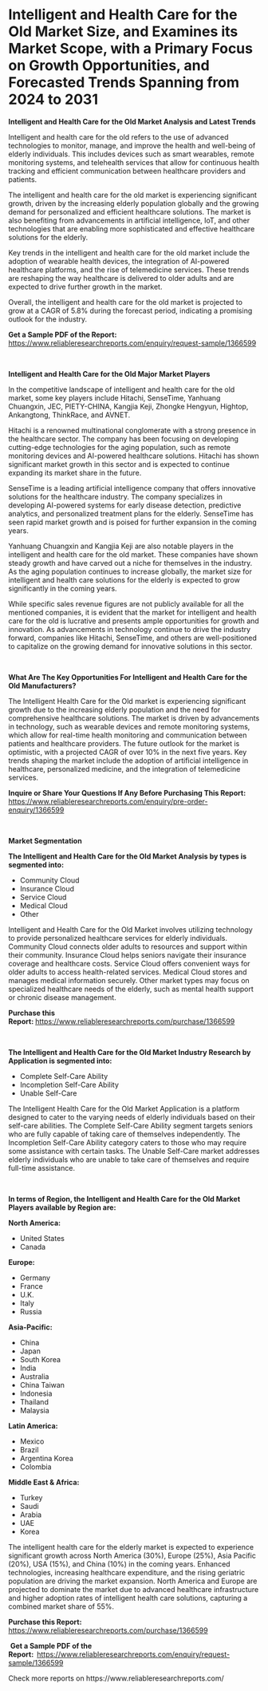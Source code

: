 <p><h1>Intelligent and Health Care for the Old Market Size, and Examines its Market Scope, with a Primary Focus on Growth Opportunities, and Forecasted Trends Spanning from 2024 to 2031</h1></p><p><strong>Intelligent and Health Care for the Old Market Analysis and Latest Trends</strong></p>
<p><p>Intelligent and health care for the old refers to the use of advanced technologies to monitor, manage, and improve the health and well-being of elderly individuals. This includes devices such as smart wearables, remote monitoring systems, and telehealth services that allow for continuous health tracking and efficient communication between healthcare providers and patients. </p><p>The intelligent and health care for the old market is experiencing significant growth, driven by the increasing elderly population globally and the growing demand for personalized and efficient healthcare solutions. The market is also benefiting from advancements in artificial intelligence, IoT, and other technologies that are enabling more sophisticated and effective healthcare solutions for the elderly.</p><p>Key trends in the intelligent and health care for the old market include the adoption of wearable health devices, the integration of AI-powered healthcare platforms, and the rise of telemedicine services. These trends are reshaping the way healthcare is delivered to older adults and are expected to drive further growth in the market. </p><p>Overall, the intelligent and health care for the old market is projected to grow at a CAGR of 5.8% during the forecast period, indicating a promising outlook for the industry.</p></p>
<p><strong>Get a Sample PDF of the Report:&nbsp;</strong> <a href="https://www.reliableresearchreports.com/enquiry/request-sample/1366599">https://www.reliableresearchreports.com/enquiry/request-sample/1366599</a></p>
<p>&nbsp;</p>
<p><strong>Intelligent and Health Care for the Old Major Market Players</strong></p>
<p><p>In the competitive landscape of intelligent and health care for the old market, some key players include Hitachi, SenseTime, Yanhuang Chuangxin, JEC, PIETY-CHINA, Kangjia Keji, Zhongke Hengyun, Hightop, Ankangtong, ThinkRace, and AVNET.</p><p>Hitachi is a renowned multinational conglomerate with a strong presence in the healthcare sector. The company has been focusing on developing cutting-edge technologies for the aging population, such as remote monitoring devices and AI-powered healthcare solutions. Hitachi has shown significant market growth in this sector and is expected to continue expanding its market share in the future.</p><p>SenseTime is a leading artificial intelligence company that offers innovative solutions for the healthcare industry. The company specializes in developing AI-powered systems for early disease detection, predictive analytics, and personalized treatment plans for the elderly. SenseTime has seen rapid market growth and is poised for further expansion in the coming years.</p><p>Yanhuang Chuangxin and Kangjia Keji are also notable players in the intelligent and health care for the old market. These companies have shown steady growth and have carved out a niche for themselves in the industry. As the aging population continues to increase globally, the market size for intelligent and health care solutions for the elderly is expected to grow significantly in the coming years.</p><p>While specific sales revenue figures are not publicly available for all the mentioned companies, it is evident that the market for intelligent and health care for the old is lucrative and presents ample opportunities for growth and innovation. As advancements in technology continue to drive the industry forward, companies like Hitachi, SenseTime, and others are well-positioned to capitalize on the growing demand for innovative solutions in this sector.</p></p>
<p>&nbsp;</p>
<p><strong>What Are The Key Opportunities For Intelligent and Health Care for the Old Manufacturers?</strong></p>
<p><p>The Intelligent Health Care for the Old market is experiencing significant growth due to the increasing elderly population and the need for comprehensive healthcare solutions. The market is driven by advancements in technology, such as wearable devices and remote monitoring systems, which allow for real-time health monitoring and communication between patients and healthcare providers. The future outlook for the market is optimistic, with a projected CAGR of over 10% in the next five years. Key trends shaping the market include the adoption of artificial intelligence in healthcare, personalized medicine, and the integration of telemedicine services.</p></p>
<p><strong>Inquire or Share Your Questions If Any Before Purchasing This Report:</strong> <a href="https://www.reliableresearchreports.com/enquiry/pre-order-enquiry/1366599">https://www.reliableresearchreports.com/enquiry/pre-order-enquiry/1366599</a></p>
<p>&nbsp;</p>
<p><strong>Market Segmentation</strong></p>
<p><strong>The Intelligent and Health Care for the Old Market Analysis by types is segmented into:</strong></p>
<p><ul><li>Community Cloud</li><li>Insurance Cloud</li><li>Service Cloud</li><li>Medical Cloud</li><li>Other</li></ul></p>
<p><p>Intelligent and Health Care for the Old Market involves utilizing technology to provide personalized healthcare services for elderly individuals. Community Cloud connects older adults to resources and support within their community. Insurance Cloud helps seniors navigate their insurance coverage and healthcare costs. Service Cloud offers convenient ways for older adults to access health-related services. Medical Cloud stores and manages medical information securely. Other market types may focus on specialized healthcare needs of the elderly, such as mental health support or chronic disease management.</p></p>
<p><strong>Purchase this Report:&nbsp;</strong><a href="https://www.reliableresearchreports.com/purchase/1366599">https://www.reliableresearchreports.com/purchase/1366599</a></p>
<p>&nbsp;</p>
<p><strong>The Intelligent and Health Care for the Old Market Industry Research by Application is segmented into:</strong></p>
<p><ul><li>Complete Self-Care Ability</li><li>Incompletion Self-Care Ability</li><li>Unable Self-Care</li></ul></p>
<p><p>The Intelligent Health Care for the Old Market Application is a platform designed to cater to the varying needs of elderly individuals based on their self-care abilities. The Complete Self-Care Ability segment targets seniors who are fully capable of taking care of themselves independently. The Incompletion Self-Care Ability category caters to those who may require some assistance with certain tasks. The Unable Self-Care market addresses elderly individuals who are unable to take care of themselves and require full-time assistance.</p></p>
<p>&nbsp;</p>
<p><strong>In terms of Region, the Intelligent and Health Care for the Old Market Players available by Region are:</strong></p>
<p>
    <p> <strong> North America: </strong>
        <ul>
            <li>United States</li>
            <li>Canada</li>
        </ul>
        </p> 
    <p> <strong> Europe: </strong>
        <ul>
            <li>Germany</li>
            <li>France</li>
            <li>U.K.</li>
            <li>Italy</li>
            <li>Russia</li>
        </ul>
        </p> 
    <p> <strong> Asia-Pacific: </strong>
        <ul>
            <li>China</li>
            <li>Japan</li>
            <li>South Korea</li>
            <li>India</li>
            <li>Australia</li>
            <li>China Taiwan</li>
            <li>Indonesia</li>
            <li>Thailand</li>
            <li>Malaysia</li>
        </ul>
        </p> 
    <p> <strong> Latin America: </strong>
        <ul>
            <li>Mexico</li>
            <li>Brazil</li>
            <li>Argentina Korea</li>
            <li>Colombia</li>
        </ul>
        </p> 
    <p> <strong> Middle East & Africa: </strong>
        <ul>
            <li>Turkey</li>
            <li>Saudi</li>
            <li>Arabia</li>
            <li>UAE</li>
            <li>Korea</li>
        </ul>
    </p>
    </p>
<p><p>The intelligent health care for the elderly market is expected to experience significant growth across North America (30%), Europe (25%), Asia Pacific (20%), USA (15%), and China (10%) in the coming years. Enhanced technologies, increasing healthcare expenditure, and the rising geriatric population are driving the market expansion. North America and Europe are projected to dominate the market due to advanced healthcare infrastructure and higher adoption rates of intelligent health care solutions, capturing a combined market share of 55%.</p></p>
<p><strong>Purchase this Report: </strong><a href="https://www.reliableresearchreports.com/purchase/1366599">https://www.reliableresearchreports.com/purchase/1366599</a></p>
<p>&nbsp;<strong>Get a Sample PDF of the Report:&nbsp;&nbsp;</strong><a href="https://www.reliableresearchreports.com/enquiry/request-sample/1366599">https://www.reliableresearchreports.com/enquiry/request-sample/1366599</a></p>
<p><strong></strong></p>
<p>Check more reports on https://www.reliableresearchreports.com/</p>